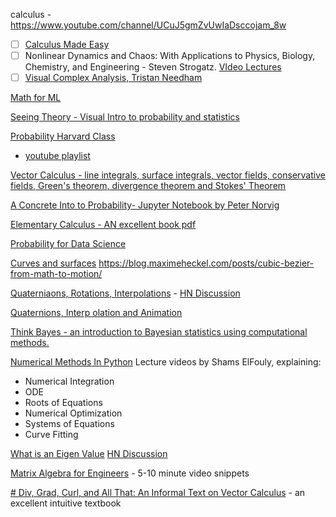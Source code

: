 calculus - https://www.youtube.com/channel/UCuJ5gmZvUwIaDsccojam_8w

- [ ] [Calculus Made Easy](https://calculusmadeeasy.org) 
- [ ]  Nonlinear Dynamics and Chaos: With Applications to Physics, Biology, Chemistry, and Engineering - Steven Strogatz. [VIdeo Lectures](https://www.youtube.com/playlist?list=PLbN57C5Zdl6j_qJA-pARJnKsmROzPnO9V)
- [ ] [Visual Complex Analysis, Tristan Needham](https://www.amazon.com/Visual-Complex-Analysis-Tristan-Needham/dp/0198534469)

[Math for ML](https://twitter.com/svpino/status/1381478444773609475?s=20)

[Seeing Theory -  Visual Intro to probability and statistics](https://seeing-theory.brown.edu/)

[Probability Harvard Class](https://projects.iq.harvard.edu/stat110/home)
 - [youtube playlist](https://www.youtube.com/playlist?list=PL2SOU6wwxB0uwwH80KTQ6ht66KWxbzTIo)

[Vector Calculus  - line integrals, surface integrals, vector fields, conservative fields, Green's theorem, divergence theorem and Stokes' Theorem](https://www.youtube.com/playlist?list=PLHXZ9OQGMqxfW0GMqeUE1bLKaYor6kbHa)

[ A Concrete Into to Probability- Jupyter Notebook by Peter Norvig](https://github.com/norvig/pytudes/blob/master/ipynb/Probability.ipynb)

[Elementary Calculus -  AN excellent book pdf](https://people.math.wisc.edu/~keisler/calc.html)

[Probability for Data Science](https://probability4datascience.com/)

[Curves and surfaces](https://ciechanow.ski/curves-and-surfaces/)
https://blog.maximeheckel.com/posts/cubic-bezier-from-math-to-motion/

[Quaterniaons, Rotations, Interpolations](https://liorsinai.github.io/mathematics/2021/11/05/quaternion-1-intro.html) - [HN Discussion](https://news.ycombinator.com/item?id=29510237)


[Quaternions, Interp olation and Animation](https://web.mit.edu/2.998/www/QuaternionReport1.pdf)

[ Think Bayes  - an introduction to Bayesian statistics using computational methods.](https://greenteapress.com/wp/think-bayes/)


[Numerical Methods In Python](https://www.youtube.com/channel/UC_qm5st1PxjnfhDZALUGjDw/playlists?view=50&sort=dd&shelf_id=2)  Lecture videos by  Shams ElFouly, explaining:

  - Numerical Integration
  - ODE
  - Roots of Equations
  - Numerical Optimization
  - Systems of Equations
  - Curve Fitting


[What is an Eigen Value](https://nhigham.com/2022/11/08/what-is-an-eigenvalue/) [HN Discussion](https://news.ycombinator.com/item?id=33517795)


[Matrix Algebra for Engineers](https://www.youtube.com/playlist?list=PLkZjai-2Jcxlg-Z1roB0pUwFU-P58tvOx)  - 5-10 minute video snippets

[# Div, Grad, Curl, and All That: An Informal Text on Vector Calculus](https://downloads.tuxfamily.org/openmathdep/calculus_advanced/Div_Grad_Curl-Schey.pdf) -  an excellent intuitive textbook
